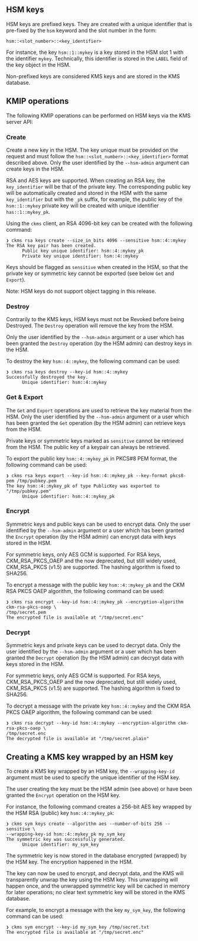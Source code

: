 ## HSM keys

HSM keys are prefixed keys. They are created with a unique identifier that is pre-fixed by the `hsm` keyword and the
slot
number in the form:

```shell
hsm::<slot_number>::<key_identifier>
```

For instance, the key `hsm::1::mykey` is a key stored in the HSM slot 1 with the identifier `mykey`. Technically, this
identifier is stored in the `LABEL` field of the key object in the HSM.

Non-prefixed keys are considered KMS keys and are stored in the KMS database.

## KMIP operations

The following KMIP operations can be performed on HSM keys via the KMS server API:

### Create

Create a new key in the HSM. The key unique must be provided on the request and must follow the
`hsm::<slot_number>::<key_identifier>` format described above.
Only the user identified by the `--hsm-admin` argument can create keys in the HSM.

RSA and AES keys are supported.
When creating an RSA key, the `key_identifier` will be that of the private key. The corresponding public key will be
automatically created and stored in the HSM with the same `key_identifier` but with the `_pk` suffix, for example, the
public key of the `hsm::1::mykey` private key will be created with unique identifier `has::1::mykey_pk`.

Using the `ckms` client, an RSA 4096-bit key can be created with the following command:

```shell
❯ ckms rsa keys create --size_in_bits 4096 --sensitive hsm::4::mykey
The RSA key pair has been created.
      Public key unique identifier: hsm::4::mykey_pk
      Private key unique identifier: hsm::4::mykey
```

Keys should be flagged as `sensitive` when created in the HSM, so that the private key or symmetric key cannot be
exported (see below `Get` and `Export`).

Note: HSM keys do not support object tagging in this release.

### Destroy

Contrarily to the KMS keys, HSM keys must not be Revoked before being Destroyed. The `Destroy` operation will remove the
key from the HSM.

Only the user identified by the `--hsm-admin` argument or a user which has been granted the `Destroy` operation (by the
HSM admin) can destroy keys in the HSM.

To destroy the key `hsm::4::mykey`, the following command can be used:

```shell
❯ ckms rsa keys destroy --key-id hsm::4::mykey
Successfully destroyed the key.
      Unique identifier: hsm::4::mykey
```

### Get & Export

The `Get` and `Export` operations are used to retrieve the key material from the HSM.
Only the user identified by the `--hsm-admin` argument or a user which has been granted the `Get` operation (by the HSM
admin) can retrieve keys from the HSM.

Private keys or symmetric keys marked as `sensitive` cannot be retrieved from the HSM. The public key of a keypair can
always be retrieved.

To export the public key `hsm::4::mykey_pk` in PKCS#8 PEM format, the following command can be used:

```shell
❯ ckms rsa keys export --key-id hsm::4::mykey_pk --key-format pkcs8-pem /tmp/pubkey.pem
The key hsm::4::mykey_pk of type PublicKey was exported to "/tmp/pubkey.pem"
      Unique identifier: hsm::4::mykey_pk
```

### Encrypt

Symmetric keys and public keys can be used to encrypt data. Only the user identified by the `--hsm-admin` argument or a
user which has been granted the `Encrypt` operation (by the HSM admin) can encrypt data with keys stored in the HSM.

For symmetric keys, only AES GCM is supported. For RSA keys, CKM_RSA_PKCS_OAEP and the now deprecated, but still widely
used, CKM_RSA_PKCS (v1.5) are supported. The hashing algorithm is fixed to SHA256.

To encrypt a message with the public key `hsm::4::mykey_pk` and the CKM RSA PKCS OAEP algorithm, the following command
can be used:

```shell
❯ ckms rsa encrypt --key-id hsm::4::mykey_pk --encryption-algorithm ckm-rsa-pkcs-oaep \
/tmp/secret.pem
The encrypted file is available at "/tmp/secret.enc"
```

### Decrypt

Symmetric keys and private keys can be used to decrypt data. Only the user identified by the `--hsm-admin` argument or a
user which has been granted the `Decrypt` operation (by the HSM admin) can decrypt data with keys stored in the HSM.

For symmetric keys, only AES GCM is supported. For RSA keys, CKM_RSA_PKCS_OAEP and the now deprecated, but still widely
used, CKM_RSA_PKCS (v1.5) are supported. The hashing algorithm is fixed to SHA256.

To decrypt a message with the private
key `hsm::4::mykey` and the CKM RSA PKCS OAEP algorithm, the following command can be used:

```shell
❯ ckms rsa decrypt --key-id hsm::4::mykey --encryption-algorithm ckm-rsa-pkcs-oaep \
/tmp/secret.enc
The decrypted file is available at "/tmp/secret.plain"
```

## Creating a KMS key wrapped by an HSM key

To create a KMS key wrapped by an HSM key, the `--wrapping-key-id` argument must be used to specify the unique
identifier of the HSM key.

The user creating the key must be the HSM admin (see above) or have been granted the `Encrypt` operation on the HSM key.

For instance, the following command creates a 256-bit AES key wrapped by the HSM RSA (public) key `hsm::4::mykey_pk`:

```shell
❯ ckms sym keys create --algorithm aes --number-of-bits 256 --sensitive \
--wrapping-key-id hsm::4::mykey_pk my_sym_key
The symmetric key was successfully generated.
      Unique identifier: my_sym_key
```

The symmetric key is now stored in the database encrypted (wrapped) by the HSM key. The encryption happened in the HSM.

The key can now be used to encrypt, and decrypt data, and the KMS will transparently unwrap the key using the HSM key.
This unwrapping will happen once, and the unwrapped symmetric key will be cached in memory for later operations; no
clear text symmetric key will be stored in the KMS database.

For example, to encrypt a message with the key `my_sym_key`, the following command can be used:

```shell
❯ ckms sym encrypt --key-id my_sym_key /tmp/secret.txt
The encrypted file is available at "/tmp/secret.enc"
```
